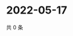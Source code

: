 # 2022-05-17

共 0 条

<!-- BEGIN WEIBO -->
<!-- 最后更新时间 Tue May 17 2022 16:21:39 GMT+0800 (China Standard Time) -->

<!-- END WEIBO -->
